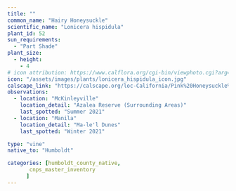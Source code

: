 ```yaml
---
title: ""
common_name: "Hairy Honeysuckle"
scientific_name: "Lonicera hispidula"
plant_id: 52
sun_requirements:
  - "Part Shade"
plant_size:
  - height: 
    - 4
# icon attribution: https://www.calflora.org/cgi-bin/viewphoto.cgi?arg=/app/up/entry/317/95369.jpg 
icon: "/assets/images/plants/lonicera_hispidula_icon.jpg"
calscape_link: "https://calscape.org/loc-California/Pink%20Honeysuckle%20(Lonicera%20hispidula)"
observations: 
  - location: "McKinleyville"
    location_detail: "Azalea Reserve (Surrounding Areas)"
    last_spotted: "Summer 2021"
  - location: "Manila"
    location_detail: "Ma-le'l Dunes"
    last_spotted: "Winter 2021"

type: "vine"
native_to: "Humboldt"

categories: [humboldt_county_native,
       cnps_master_inventory
      ]
---
```


